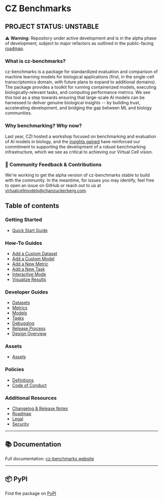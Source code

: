 # CZ Benchmarks

## PROJECT STATUS: UNSTABLE

⚠️ **Warning:** Repository under active development and is in the alpha phase of development, subject to major refactors as outlined in the public-facing [roadmap](docs/source/roadmap.md).

### What is cz-benchmarks?
cz-benchmarks is a package for standardized evaluation and comparison of machine learning models for biological applications (first, in the single-cell transcriptomics domain, with future plans to expand to additional domains). The package provides a toolkit for running containerized models, executing biologically-relevant tasks, and computing performance metrics. We see this tool as a step towards ensuring that large-scale AI models can be harnessed to deliver genuine biological insights -- by building trust, accelerating development, and bridging the gap between ML and biology communities.

### Why benchmarking? Why now?
Last year, CZI hosted a workshop focused on benchmarking and evaluation of AI models in biology, and the [insights gained](https://virtualcellmodels.cziscience.com/micro-pub/benchmarking-workshop) have reinforced our commitment to supporting the development of a robust benchmarking infrastructure, which we see as critical to achieving our Virtual Cell vision.

### 💬 Community Feedback & Contributions
We're working to get the alpha version of cz-benchmarks stable to build with the community. In the meantime, for issues you may identify, feel free to open an issue on GitHub or reach out to us at [virtualcellmodels@chanzuckerberg.com](mailto:virtualcellmodels@chanzuckerberg.com).


## Table of contents

### Getting Started
- [Quick Start Guide](docs/source/quick_start.md)

### How-To Guides
- [Add a Custom Dataset](docs/source/how_to_guides/add_custom_dataset.md)
- [Add a Custom Model](docs/source/how_to_guides/add_custom_model.md)
- [Add a New Metric](docs/source/how_to_guides/add_new_metric.md)
- [Add a New Task](docs/source/how_to_guides/add_new_task.md)
- [Interactive Mode](docs/source/how_to_guides/interactive_mode.md)
- [Visualize Results](docs/source/how_to_guides/visualize_results.md)

### Developer Guides
- [Datasets](docs/source/developer_guides/datasets.md)
- [Metrics](docs/source/developer_guides/metrics.md)
- [Models](docs/source/developer_guides/models.md)
- [Tasks](docs/source/developer_guides/tasks.md)
- [Debugging](docs/source/developer_guides/debugging.md)
- [Release Process](docs/source/developer_guides/release_process.md)
- [Design Overview](docs/source/developer_guides/design_overview.rst)

### Assets
- [Assets](docs/source/assets.md)

### Policies
- [Definitions](docs/source/policy/definitions.md)
- [Code of Conduct](CODE_OF_CONDUCT.md)

### Additional Resources
- [Changelog & Release Notes](CHANGELOG.md)
- [Roadmap](docs/source/roadmap.md)
- [Legal](LICENSE.md)
- [Security](SECURITY.md)

---

## 📚 Documentation

Full documentation: [cz-benchmarks website](https://chanzuckerberg.github.io/cz-benchmarks/)

---

## 📦 PyPI

Find the package on [PyPI](https://pypi.org/project/cz-benchmarks/)